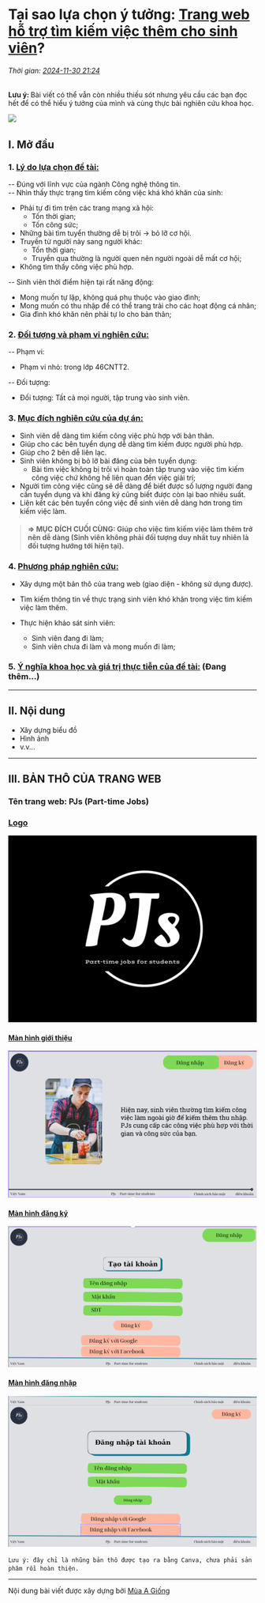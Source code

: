 # Tại sao lựa chọn ý tưởng: <u>Trang web hỗ trợ tìm kiếm việc thêm cho sinh viên</u>?

###### Thời gian: <u>2024-11-30 21:24</u>

<p >
<strong>Lưu ý: </strong>
Bài viết có thể vẫn còn nhiều thiếu sót nhưng yêu cầu các bạn đọc hết để có thể hiểu ý tưởng của mình và cùng thực bài nghiên cứu khoa học.
</p>

![](https://external-content.duckduckgo.com/iu/?u=https%3A%2F%2Ftse1.mm.bing.net%2Fth%3Fid%3DOIP.U7PIrBNXSEHcpvUfvYiwbwHaEn%26pid%3DApi&f=1&ipt=d6c62a829ab5be9a093fd491eecac5821587741102881c6b4947cad409eb896e&ipo=images)

## I. Mở đầu

### 1. <u>Lý do lựa chọn đề tài:</u>

-- Đúng với lĩnh vực của ngành Công nghệ thông tin. <br>
-- Nhìn thấy thực trạng tìm kiếm công việc khá khó khăn của sinh:

- Phải tự đi tìm trên các trang mạng xã hội:
  - Tốn thời gian;
  - Tốn công sức;
- Những bài tìm tuyển thường dễ bị trôi -> bỏ lỡ cơ hội.
- Truyền từ người này sang người khác:
  - Tốn thời gian;
  - Truyền qua thường là người quen nên người ngoài dễ mất cơ hội;
- Không tìm thấy công việc phù hợp.

-- Sinh viên thời điểm hiện tại rất năng động:

- Mong muốn tự lập, không quá phụ thuộc vào giao đình;
- Mong muốn có thu nhập để có thể trang trải cho các hoạt động cá nhân;
- Gia đình khó khăn nên phải tự lo cho bản thân;

### 2. <u>Đối tượng và phạm vi nghiên cứu:</u>

-- Phạm vi:

- Phạm vi nhỏ: trong lớp 46CNTT2.

-- Đối tượng:

- Đối tượng: Tất cả mọi người, tập trung vào sinh viên.

### 3. <u>Mục đích nghiên cứu của dự án:</u>

- Sinh viên dễ dàng tìm kiếm công việc phù hợp với bản thân.
- Giúp cho các bên tuyển dụng dễ dàng tìm kiếm được người phù hợp.
- Giúp cho 2 bên dễ liên lạc.
- Sinh viên không bị bỏ lỡ bài đăng của bên tuyển dụng:
  - Bài tìm việc không bị trôi vì hoàn toàn tâp trung vào việc tìm kiếm công việc chứ không hề liên quan đến việc giải trí;
- Người tìm công việc cũng sẽ dễ dàng để biết được số lượng người đang cần tuyển dụng và khi đăng ký cũng biết được còn lại bao nhiêu suất.
- Liên kết các bên tuyển công việc để sinh viên dễ dàng hơn trong tìm kiếm việc làm.

> #### => MỤC ĐÍCH CUỐI CÙNG: Giúp cho việc tìm kiếm việc làm thêm trở nên dễ dàng (Sinh viên không phải đối tượng duy nhất tuy nhiên là đối tượng hướng tới hiện tại).

### 4. <u>Phương pháp nghiên cứu:</u>

- Xây dựng một bản thô của trang web (giao diện - không sử dụng được).
- Tìm kiếm thông tin về thực trạng sinh viên khó khăn trong việc tìm kiếm việc làm thêm.
- Thực hiện khảo sát sinh viên:

  - Sinh viên đang đi làm;
  - Sinh viên chưa đi làm và mong muốn đi làm;

### 5. <u>Ý nghĩa khoa học và giá trị thực tiễn của đề tài:</u> (Đang thêm...)

---

## II. Nội dung

- Xây dựng biểu đồ
- Hình ảnh
- v.v...

---

## III. BẢN THÔ CỦA TRANG WEB

### Tên trang web: PJs (Part-time Jobs)

### <u>Logo</u>

![PJs Logo](./img/PJs_Logo.png)

#### <u>Màn hình giới thiệu</u>

![](./img/intro_page.png)

#### <u>Màn hình đăng ký</u>

![](./img/log_up_page.png)

#### <u>Màn hình đăng nhập</u>

![](./img/log_in_page.png)

`Lưu ý: đây chỉ là nhũng bản thô được tạo ra bằng Canva, chưa phải sản phâm rồi hoàn thiện.`

---

<p >
Nội dung bài viết được xây dựng bởi <u>Mùa A Giống</u>
</p>
